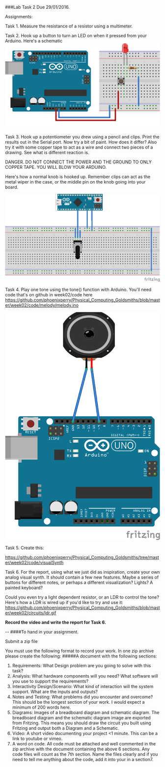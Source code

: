 ###Lab Task 2 
Due 29/01/2016. 

Assignments:

Task 1. Measure the resistance of a resistor using a multimeter. 

Task 2. Hook up a button to turn an LED on when it pressed from your Arduino.  Here's a schematic 
![Push button](https://github.com/phoenixperry/Physical_Computing_Goldsmiths/blob/master/week02/circuits/pushbutton_led.png )

Task 3. Hook up a potentiometer you drew using a pencil and clips. Print the results out in the Serial port. Now try a bit of paint. How does it differ? Also try it with some copper tape to act as a wire and connect two pieces of a drawing. See what is different reaction is. 

DANGER. DO NOT CONNECT THE POWER AND THE GROUND TO ONLY COPPER TAPE. YOU WILL BLOW YOUR ARDUINO. 

Here's how a normal knob is hooked up. Remember clips can act as the metal wiper in the case, or the middle pin on the knob going into your board. 

![knob](https://github.com/phoenixperry/Physical_Computing_Goldsmiths/blob/master/week02/circuits/potentiometer_bb.png?raw=true) 

Task 4. Play one tone using the tone() function  with Arduino. You'll need code that's on github in week02/code here https://github.com/phoenixperry/Physical_Computing_Goldsmiths/blob/master/week02/code/melody/melody.ino

![speaker](https://github.com/phoenixperry/Physical_Computing_Goldsmiths/blob/master/week02/circuits/speaker_bb.png)

Task 5. Create this: 

https://github.com/phoenixperry/Physical_Computing_Goldsmiths/tree/master/week02/code/visualSynth

Task 6. For the report, using what we just did as inspiration, create your own analog visual synth. It should contain a few new features. Maybe a series of buttons for different notes, or perhaps a different visualization? Lights? A painted keyboard?

Could you even try a light dependent resistor, or an LDR to control the tone? 
Here's how a LDR is wired up if you'd like to try and use it: 
https://github.com/phoenixperry/Physical_Computing_Goldsmiths/blob/master/week02/circuits/ldr.gif 


**Record the video and write the report for Task 6.**

--
####To hand in your assignment. 

Submit a zip file 

You must use the following format to record your work. 
In one zip archive please create the following: 
#####A document with the following sections: 
1. Requirements: What Design problem are you going to solve with this task?
2. Analysis: What hardware components will you need? What software will you use to support the requirements? 
3. Interactivity Design/Scenario: What kind of interaction will the system support. What are the inputs and outputs? 
4. Notes and Testing: What problems did you encounter and overcome? This should be the longest section of your work. I would expect a minimum of 200 words here. 
5. Diagrams: Images of a breadboard diagram and schematic diagram. The breadboard diagram and the schematic diagram image are exported from Fritzing. This means you should draw the circuit you built using Fritzing and output both a Diagram and a Schematic. 
6. Video: A short video documenting your project <1 minute. This can be a link to youtube or vimeo. 
7. A word on code. All code must be attached and well commented in the zip archive with the document containing the above 6 sections. Any code files will count as the 7th section. Name the files clearly and if you need to tell me anything about the code, add it into your in a section7. 


